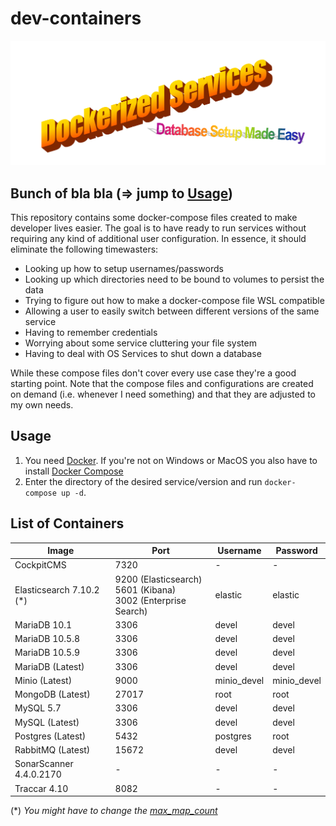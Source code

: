 # dev-containers

![DOCKERIZED SERVICES!](./magic.png)

## Bunch of bla bla (=>  jump to [Usage](#usage))

This repository contains some docker-compose files created to make developer lives easier. The goal is to have ready to run services without requiring any kind of additional user configuration. In essence, it should eliminate the following timewasters:

- Looking up how to setup usernames/passwords
- Looking up which directories need to be bound to volumes to persist the data
- Trying to figure out how to make a docker-compose file WSL compatible
- Allowing a user to easily switch between different versions of the same service
- Having to remember credentials
- Worrying about some service cluttering your file system
- Having to deal with OS Services to shut down a database

While these compose files don't cover every use case they're a good starting point. Note that the compose files and configurations are created on demand (i.e. whenever I need something) and that they are adjusted to my own needs.

## Usage

1. You need [Docker](https://docker.com). If you're not on Windows or MacOS you also have to install [Docker Compose](https://docs.docker.com/compose/install/)
2. Enter the directory of the desired service/version and run `docker-compose up -d`.

## List of Containers

| Image                     | Port                                                                  | Username    | Password    |
| ------------------------- | --------------------------------------------------------------------- | ----------- | ----------- |
| CockpitCMS                | 7320                                                                  | -           | -           |
| Elasticsearch 7.10.2 (\*) | 9200 (Elasticsearch)<br />5601 (Kibana)<br />3002 (Enterprise Search) | elastic     | elastic     |
| MariaDB 10.1              | 3306                                                                  | devel       | devel       |
| MariaDB 10.5.8            | 3306                                                                  | devel       | devel       |
| MariaDB 10.5.9            | 3306                                                                  | devel       | devel       |
| MariaDB (Latest)          | 3306                                                                  | devel       | devel       |
| Minio (Latest)            | 9000                                                                  | minio_devel | minio_devel |
| MongoDB (Latest)          | 27017                                                                 | root        | root        |
| MySQL 5.7                 | 3306                                                                  | devel       | devel       |
| MySQL (Latest)            | 3306                                                                  | devel       | devel       |
| Postgres (Latest)         | 5432                                                                  | postgres    | root        |
| RabbitMQ (Latest)         | 15672                                                                 | devel       | devel       |
| SonarScanner 4.4.0.2170   | -                                                                     | -           | -           |
| Traccar 4.10              | 8082                                                                  | -           | -           |


(\*) _You might have to change the [max_map_count](https://www.elastic.co/guide/en/elasticsearch/reference/current/docker.html#docker-prod-prerequisites)_